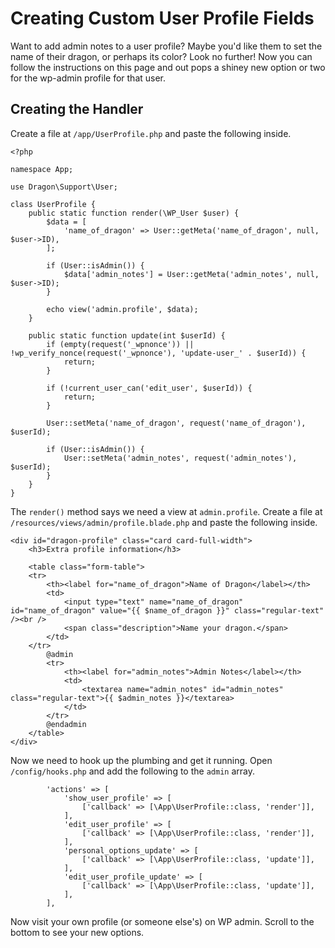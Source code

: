 # Creating Custom User Profile Fields

Want to add admin notes to a user profile? Maybe you'd like them to set the name of their dragon, or perhaps its color? Look no further! Now you can follow the instructions on this page and out pops a shiney new option or two for the wp-admin profile for that user.

## Creating the Handler

Create a file at `/app/UserProfile.php` and paste the following inside.

```
<?php

namespace App;

use Dragon\Support\User;

class UserProfile {
	public static function render(\WP_User $user) {
		$data = [
			'name_of_dragon' => User::getMeta('name_of_dragon', null, $user->ID),
		];
		
		if (User::isAdmin()) {
			$data['admin_notes'] = User::getMeta('admin_notes', null, $user->ID);
		}
		
		echo view('admin.profile', $data);
	}
	
	public static function update(int $userId) {
		if (empty(request('_wpnonce')) || !wp_verify_nonce(request('_wpnonce'), 'update-user_' . $userId)) {
			return;
		}
		
		if (!current_user_can('edit_user', $userId)) {
			return;
		}
		
		User::setMeta('name_of_dragon', request('name_of_dragon'), $userId);
		
		if (User::isAdmin()) {
			User::setMeta('admin_notes', request('admin_notes'), $userId);
		}
	}
}
```

The `render()` method says we need a view at `admin.profile`. Create a file at `/resources/views/admin/profile.blade.php` and paste the following inside.

```
<div id="dragon-profile" class="card card-full-width">
	<h3>Extra profile information</h3>

    <table class="form-table">
    <tr>
        <th><label for="name_of_dragon">Name of Dragon</label></th>
        <td>
            <input type="text" name="name_of_dragon" id="name_of_dragon" value="{{ $name_of_dragon }}" class="regular-text" /><br />
            <span class="description">Name your dragon.</span>
        </td>
    </tr>
        @admin
        <tr>
        	<th><label for="admin_notes">Admin Notes</label></th>
        	<td>
        		<textarea name="admin_notes" id="admin_notes" class="regular-text">{{ $admin_notes }}</textarea>
	        </td>
	    </tr>
        @endadmin
    </table>
</div>
```

Now we need to hook up the plumbing and get it running. Open `/config/hooks.php` and add the following to the `admin` array.

```
		'actions' => [
			'show_user_profile' => [
				['callback' => [\App\UserProfile::class, 'render']],
			],
			'edit_user_profile' => [
				['callback' => [\App\UserProfile::class, 'render']],
			],
			'personal_options_update' => [
				['callback' => [\App\UserProfile::class, 'update']],
			],
			'edit_user_profile_update' => [
				['callback' => [\App\UserProfile::class, 'update']],
			],
		],
```

Now visit your own profile (or someone else's) on WP admin. Scroll to the bottom to see your new options.
